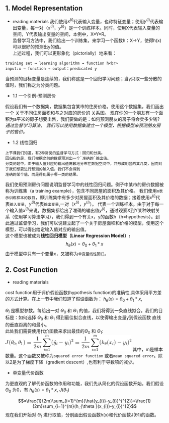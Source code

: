 
## 1. Model Representation
+ reading materials
  我们使用$x^{(i)}$代表输入变量，也称特征变量；使用$y^{(i)}$代表输出变量，每一对（$x^{(i)}$，$y^{(i)}$）是一个训练样本。同时，使用X代表输入变量的空间，Y代表输出变量的空间，本例中，X=Y=R。<br>
  监督学习方法中，我们给出一个训练集，来学习一个函数h：X→Y，使得h(x)可以很好的预测出y的值。<br>
  上述过程，我们可以更形象化（pictorially）地来看：
```
training set → learning algorithm → function h<br>
input:x → function → output：predicated y
```

当预测的目标变量是连续的，我们称这是一个回归学习问题；当y只取一些分散的值时，我们称之为分类问题。


+ 1.1 一个引例-预测房价

假设我们有一个数据集，数据集包含某市的住房价格。使用这个数据集，我们画出一个 关于不同住房面积和与之对应的房价的 关系图。
现在你的一个朋友有一个面积为a平米的房子想要出售，我们要做的是：如何预测朋友的房子将会卖多少钱?<br>
*通过监督学习算法， 我们可以使用数据集建立一个模型，根据模型来预测朋友房子的售价。*

+ 1.2 线性回归

```
上节课我们知道，有2种常见的监督学习方式：回归和分类。
回归指的是，我们根据之前的数据预测出一个`准确的`输出值。
分类问题中，由于输入值对应的输出值离散地分布在数据空间中，并形成明显的某几类，因而对于我们想要进行预测的输入值，我们不会得到
准确的某个值，而是得到属于哪一类的结果。

```
我们使用预测房价问题说明监督学习中的线性回归问题。例子中某市的房价数据被称为训练集（a training example），包含不同房屋的面积及其价格。
我们使用`m表示训练样本的数目`，即训练集中有多少对房屋面积及其价格的数据；接着使用$x^{(i)}$代表`输入变量`，$y^{(i)}$代表`输出变量`,一对（$x^{(i)}$，$y^{(i)}$）。
代表一个训练样本。由于对于每一个输入值$x^{(i)}$来说，数据集都给出了准确的输出值$y^{(i)}$，通过观察X到Y某种映射关系（使用学习算法学习），我们得到一个有关x，y的函数h（h=hypothesis）。到此通过监督学习，我们可以说建立起了一个关于房屋面积和价格的模型，使用这个模型，可以得出给定输入值对应的输出值。<br>
这个模型也被成为**线性回归模型（Linear Regression Model）:**
$$h_{\theta }(x)=\theta _{0}+\theta _{1}*x$$
由于模型中只有一个变量x，又被称为`单变量线性回归`。 

## 2. Cost Function
+ reading materials 

cost function用于评价假设函数(hypothesis function)的准确性,具体采用平方差的方式计算。在上一节中我们知道了假设函数为：
$h_{\theta }(x)=\theta _{0}+\theta _{1}*x$,

$Θ_i$ 是模型参数。每给出一对 $Θ_0$ 和 $Θ_1$ 的值，我们将得到一条直线拟合。我们的目标是：如何选择 $Θ_0$ 和 $Θ_1$ 得到最佳拟合直线，以使得输出变量y到假设函数 直线的垂直距离的和最小。<br>
此处我们需要使用代价函数来求出最佳的$Θ_0$ 和 $Θ_1$:
![cost function](https://github.com/Vita112/machine_learning/blob/master/machine_learning%20from%20stanford%20by%20Andrew%20Ng/img/cost_function_chapter02.gif)
其中，m是样本数量。这个函数又被称为`squared error function` 或者`mean squared error`。除以2是为了梯度下降（gradient descent）,也有利于导数项的减少。
+ 单变量代价函数

为更直观的了解代价函数的作用和功能，我们先从简化的假设函数开始。我们假设 $Θ_0$ 为0，有
$h_{\theta }(x)=\theta _{1}*x$, $J(\theta _{1})$

$$=\frac{1}{2m}\sum_{i=1}^{m}(\hat{y_{i}}-y_{i})^{^{2}}=\frac{1}{2m}\sum_{i=1}^{m}(h_{\theta }(x_{i})-y_{i})^{2}$$
现在我们开始对 $Θ_1$ 进行取值，分别画出假设函数h(x)和代价函数J(θ1)的函数。


